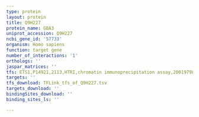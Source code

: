 ```yaml
---
type: protein
layout: protein
title: Q9H227
protein_name: GBA3
uniprot_accession: Q9H227
ncbi_gene_id: '57733'
organism: Homo sapiens
function: target gene
number_of_interactions: '1'
orthologs: ''
jaspar_matrices: ''
tfs: ETS1,P14921,2113,HTRI,chromatin immunoprecipitation assay,20019798%5Buid%5D+OR+22900683%5Buid%5D,No
targets: ''
tfs_download: TFLink_tfs_of_Q9H227.tsv
targets_download: ''
bindingSites_download: ''
binding_sites_ls: ''

---
```

